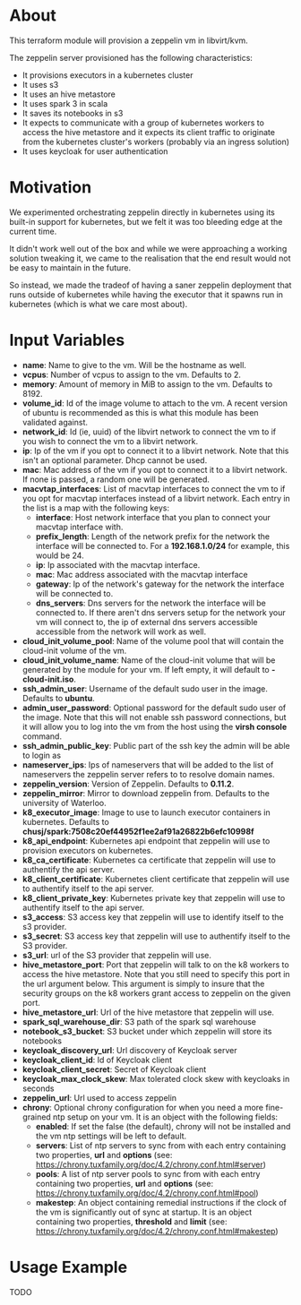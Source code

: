 # About

This terraform module will provision a zeppelin vm in libvirt/kvm.

The zeppelin server provisioned has the following characteristics:
- It provisions executors in a kubernetes cluster
- It uses s3
- It uses an hive metastore
- It uses spark 3 in scala
- It saves its notebooks in s3
- It expects to communicate with a group of kubernetes workers to access the hive metastore and it expects its client traffic to originate from the kubernetes cluster's workers (probably via an ingress solution)
- It uses keycloak for user authentication

# Motivation

We experimented orchestrating zeppelin directly in kubernetes using its built-in support for kubernetes, but we felt it was too bleeding edge at the current time.

It didn't work well out of the box and while we were approaching a working solution tweaking it, we came to the realisation that the end result would not be easy to maintain in the future.

So instead, we made the tradeof of having a saner zeppelin deployment that runs outside of kubernetes while having the executor that it spawns run in kubernetes (which is what we care most about).

# Input Variables

- **name**: Name to give to the vm. Will be the hostname as well.
- **vcpus**: Number of vcpus to assign to the vm. Defaults to 2.
- **memory**: Amount of memory in MiB to assign to the vm. Defaults to 8192.
- **volume_id**: Id of the image volume to attach to the vm. A recent version of ubuntu is recommended as this is what this module has been validated against.
- **network_id**: Id (ie, uuid) of the libvirt network to connect the vm to if you wish to connect the vm to a libvirt network.
- **ip**: Ip of the vm if you opt to connect it to a libvirt network. Note that this isn't an optional parameter. Dhcp cannot be used.
- **mac**: Mac address of the vm if you opt to connect it to a libvirt network. If none is passed, a random one will be generated.
- **macvtap_interfaces**: List of macvtap interfaces to connect the vm to if you opt for macvtap interfaces instead of a libvirt network. Each entry in the list is a map with the following keys:
  - **interface**: Host network interface that you plan to connect your macvtap interface with.
  - **prefix_length**: Length of the network prefix for the network the interface will be connected to. For a **192.168.1.0/24** for example, this would be 24.
  - **ip**: Ip associated with the macvtap interface. 
  - **mac**: Mac address associated with the macvtap interface
  - **gateway**: Ip of the network's gateway for the network the interface will be connected to.
  - **dns_servers**: Dns servers for the network the interface will be connected to. If there aren't dns servers setup for the network your vm will connect to, the ip of external dns servers accessible accessible from the network will work as well.
- **cloud_init_volume_pool**: Name of the volume pool that will contain the cloud-init volume of the vm.
- **cloud_init_volume_name**: Name of the cloud-init volume that will be generated by the module for your vm. If left empty, it will default to **<name>-cloud-init.iso**.
- **ssh_admin_user**: Username of the default sudo user in the image. Defaults to **ubuntu**.
- **admin_user_password**: Optional password for the default sudo user of the image. Note that this will not enable ssh password connections, but it will allow you to log into the vm from the host using the **virsh console** command.
- **ssh_admin_public_key**: Public part of the ssh key the admin will be able to login as
- **nameserver_ips**: Ips of nameservers that will be added to the list of nameservers the zeppelin server refers to to resolve domain names.
- **zeppelin_version**: Version of Zeppelin. Defaults to **0.11.2**.
- **zeppelin_mirror**: Mirror to download zeppelin from. Defaults to the university of Waterloo.
- **k8_executor_image**: Image to use to launch executor containers in kubernetes. Defaults to **chusj/spark:7508c20ef44952f1ee2af91a26822b6efc10998f**
- **k8_api_endpoint**: Kubernetes api endpoint that zeppelin will use to provision executors on kubernetes.
- **k8_ca_certificate**: Kubernetes ca certificate that zeppelin will use to authentify the api server.
- **k8_client_certificate**: Kubernetes client certificate that zeppelin will use to authentify itself to the api server.
- **k8_client_private_key**: Kubernetes private key that zeppelin will use to authentify itself to the api server.
- **s3_access**: S3 access key that zeppelin will use to identify itself to the s3 provider.
- **s3_secret**: S3 access key that zeppelin will use to authentify itself to the S3 provider.
- **s3_url**: url of the S3 provider that zeppelin will use.
- **hive_metastore_port**: Port that zeppelin will talk to on the k8 workers to access the hive metastore. Note that you still need to specify this port in the url argument below. This argument is simply to insure that the security groups on the k8 workers grant access to zeppelin on the given port.
- **hive_metastore_url**: Url of the hive metastore that zeppelin will use.
- **spark_sql_warehouse_dir**: S3 path of the spark sql warehouse
- **notebook_s3_bucket**: S3 bucket under which zeppelin will store its notebooks
- **keycloak_discovery_url**: Url discovery of Keycloak server
- **keycloak_client_id**: Id of Keycloak client
- **keycloak_client_secret**: Secret of Keycloak client
- **keycloak_max_clock_skew**: Max tolerated clock skew with keycloaks in seconds
- **zeppelin_url**: Url used to access zeppelin
- **chrony**: Optional chrony configuration for when you need a more fine-grained ntp setup on your vm. It is an object with the following fields:
  - **enabled**: If set the false (the default), chrony will not be installed and the vm ntp settings will be left to default.
  - **servers**: List of ntp servers to sync from with each entry containing two properties, **url** and **options** (see: https://chrony.tuxfamily.org/doc/4.2/chrony.conf.html#server)
  - **pools**: A list of ntp server pools to sync from with each entry containing two properties, **url** and **options** (see: https://chrony.tuxfamily.org/doc/4.2/chrony.conf.html#pool)
  - **makestep**: An object containing remedial instructions if the clock of the vm is significantly out of sync at startup. It is an object containing two properties, **threshold** and **limit** (see: https://chrony.tuxfamily.org/doc/4.2/chrony.conf.html#makestep)

# Usage Example

TODO